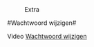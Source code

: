 <properties>
	<page>
		<title>Extra</title>
	</page>
	<menu>
		<position>Extra 
		<title>Introductie</title>
	</menu>
</properties>

#Wachtwoord wijzigen#
<description>

Video [Wachtwoord wijzigen](https://www.youtube.com/watch?v=WrG7viOSFpw)